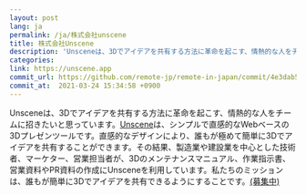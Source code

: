 ```yaml
---
layout: post
lang: ja
permalink: /ja/株式会社unscene
title: 株式会社Unscene
description: 'Unsceneは、3Dでアイデアを共有する方法に革命を起こす、情熱的な人をチームに招きたいと思っています。Unsceneは、シンプルで直感的なWebベースの3Dプレゼンツールです。直感的なデザインにより、誰もが極めて簡単に3Dでアイデアを共有することができます。その結果、製造業や建設業を中心とした技術者、マーケター、営業担当者が、3Dのメンテナンスマニュアル、作業指示書、営業資料やPR資料の作成にUnsceneを利用しています。私たちのミッションは、誰もが簡単に3Dでアイデアを共有できるようにすることです。(募集中)'
categories: 
link: https://unscene.app
commit_url: https://github.com/remote-jp/remote-in-japan/commit/4e3dab585175c0c1073979dc41ff5b5356d1c5cf
commit_at:  2021-03-24 15:34:58 +0900
---
```


<p>Unsceneは、3Dでアイデアを共有する方法に革命を起こす、情熱的な人をチームに招きたいと思っています。<a href="https://youtu.be/_RF9qGPKres">Unscene</a>は、シンプルで直感的なWebベースの3Dプレゼンツールです。直感的なデザインにより、誰もが極めて簡単に3Dでアイデアを共有することができます。その結果、製造業や建設業を中心とした技術者、マーケター、営業担当者が、3Dのメンテナンスマニュアル、作業指示書、営業資料やPR資料の作成にUnsceneを利用しています。私たちのミッションは、誰もが簡単に3Dでアイデアを共有できるようにすることです。<a href="https://www.notion.so/Work-At-Unscene-2dd817a550614aea92875d7b0fac7db4">(募集中)</a></p>
